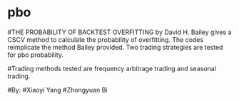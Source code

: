 # pbo
#THE PROBABILITY OF BACKTEST OVERFITTING by David H. Bailey gives a CSCV method to calculate the probability of overfitting. The codes reimplicate the method Bailey provided. Two trading strategies are tested for pbo probability.

#Trading methods tested are frequency arbitrage trading and seasonal trading.

#By:
#Xiaoyi Yang
#Zhongyuan Bi

